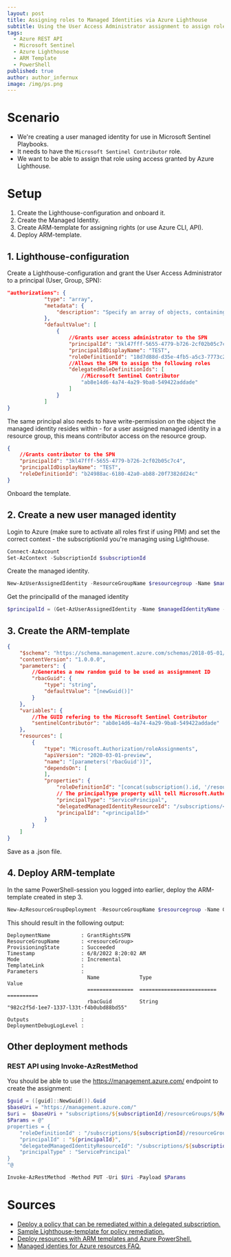 ```yaml
---
layout: post
title: Assigning roles to Managed Identities via Azure Lighthouse
subtitle: Using the User Access Administrator assignment to assign roles to Managed Identities. 
tags:
  - Azure REST API
  - Microsoft Sentinel
  - Azure Lighthouse
  - ARM Template
  - PowerShell
published: true
author: author_infernux
image: /img/ps.png
---
```


# Scenario

- We're creating a user managed identity for use in Microsoft Sentinel Playbooks. 
- It needs to have the `Microsoft Sentinel Contributor` role.
- We want to be able to assign that role using access granted by Azure Lighthouse.

# Setup

1. Create the Lighthouse-configuration and onboard it.
2. Create the Managed Identity.
3. Create ARM-template for assigning rights (or use Azure CLI, API).
4. Deploy ARM-template.

## 1. Lighthouse-configuration
Create a Lighthouse-configuration and grant the User Access Administrator to a principal (User, Group, SPN):
```json
"authorizations": {
	        "type": "array",
            "metadata": {
                "description": "Specify an array of objects, containing tuples of Azure Active Directory principalId, a Azure roleDefinitionId, and an optional principalIdDisplayName. The roleDefinition specified is granted to the principalId in the provider's Active Directory and the principalIdDisplayName is visible to customers."
            },
            "defaultValue": [
                {
                    //Grants user access administrator to the SPN
                    "principalId": "3kl47fff-5655-4779-b726-2cf02b05c7c4",
                    "principalIdDisplayName": "TEST",
                    "roleDefinitionId": "18d7d88d-d35e-4fb5-a5c3-7773c20a72d9",
                    //Allows the SPN to assign the following roles
                    "delegatedRoleDefinitionIds": [
                        //Microsoft Sentinel Contributor
                        "ab8e14d6-4a74-4a29-9ba8-549422addade"
                    ]
                }
            ]
}
```
The same principal also needs to have write-permission on the object the managed identity resides within - for a user assigned managed identity in a resource group, this means contributor access on the resource group.
```json
{
    //Grants contributor to the SPN
    "principalId": "3kl47fff-5655-4779-b726-2cf02b05c7c4",
    "principalIdDisplayName": "TEST",
    "roleDefinitionId": "b24988ac-6180-42a0-ab88-20f7382dd24c"
}
```
Onboard the template.

## 2. Create a new user managed identity
Login to Azure (make sure to activate all roles first if using PIM) and set the correct context - the subscriptionId you're managing using Lighthouse.
```powershell
Connect-AzAccount
Set-AzContext -SubscriptionId $subscriptionId
```
Create the managed identity.
```powershell
New-AzUserAssignedIdentity -ResourceGroupName $resourcegroup -Name $managedIdentityName -Location $location
```
Get the principalId of the managed identity
```powershell
$principalId = (Get-AzUserAssignedIdentity -Name $managedIdentityName -ResourceGroupName $resourcegroup).PrincipalId
```

## 3. Create the ARM-template

```json
{
    "$schema": "https://schema.management.azure.com/schemas/2018-05-01/subscriptionDeploymentTemplate.json#",
    "contentVersion": "1.0.0.0",
    "parameters": {
        //Generates a new random guid to be used as assignmnent ID
        "rbacGuid": {
            "type": "string",
            "defaultValue": "[newGuid()]"
        } 
    },
    "variables": {
        //The GUID refering to the Microsoft Sentinel Contributor
        "sentinelContributor": "ab8e14d6-4a74-4a29-9ba8-549422addade"
    },
    "resources": [
        {
            "type": "Microsoft.Authorization/roleAssignments",
            "apiVersion": "2020-03-01-preview",
            "name": "[parameters('rbacGuid')]",
            "dependsOn": [
            ],
            "properties": {
                "roleDefinitionId": "[concat(subscription().id, '/resourceGroups/<resourceGroup>/providers/Microsoft.Authorization/roleDefinitions/', variables('sentinelContributor'))]",
                // The principalType property will tell Microsoft.Authorization not to perform the check for existence on your principal ID during roleAssignment creation
                "principalType": "ServicePrincipal",
                "delegatedManagedIdentityResourceId": "/subscriptions/<subscriptionId>/resourceGroups/<resourceGroup>/providers/Microsoft.ManagedIdentity/userAssignedIdentities/<managedIdentityName>",
                "principalId": "<principalId>"
            }
        }
    ]
}
```
Save as a .json file.

## 4. Deploy ARM-template

In the same PowerShell-session you logged into earlier, deploy the ARM-template created in step 3.
```powershell
New-AzResourceGroupDeployment -ResourceGroupName $resourcegroup -Name GrantRightsSPN -TemplateFile "RoleAssignment.json"
```

This should result in the following output:
```
DeploymentName          : GrantRightsSPN
ResourceGroupName       : <resourceGroup>
ProvisioningState       : Succeeded
Timestamp               : 6/8/2022 8:20:02 AM
Mode                    : Incremental
TemplateLink            :
Parameters              :
                          Name             Type                       Value
                          ===============  =========================  ==========
                          rbacGuid         String                     "982c2f5d-1ee7-1337-l33t-f4b0ubd88bd55"

Outputs                 :
DeploymentDebugLogLevel :
```

## Other deployment methods

### REST API using Invoke-AzRestMethod

You should be able to use the https://management.azure.com/ endpoint to create the assignment:
```powershell
$guid = ([guid]::NewGuid()).Guid
$baseUri = "https://management.azure.com/"
$uri =  $baseUri + "subscriptions/${subscriptionId}/resourceGroups/${ResourceGroup}/providers/Microsoft.Authorization/roleAssignments/${guid}?api-version=2020-04-01-preview"
$Params = @"
properties = {
    "roleDefinitionId" : "/subscriptions/${subscriptionId}/resourceGroups/${ResourceGroup}/providers/Microsoft.Authorization/roleDefinitions/${roleDefinitionId}",
    "principalId" : "${principalId}",
    "delegatedManagedIdentityResourceId": "/subscriptions/${subscriptionId}/resourceGroups/${ResourceGroup}/providers/Microsoft.ManagedIdentity/userAssignedIdentities/${managedIdentityName}",
    "principalType" : "ServicePrincipal"
}
"@

Invoke-AzRestMethod -Method PUT -Uri $Uri -Payload $Params
```

# Sources
- [Deploy a policy that can be remediated within a delegated subscription.](https://docs.microsoft.com/en-us/azure/lighthouse/how-to/deploy-policy-remediation#create-a-user-who-can-assign-roles-to-a-managed-identity-in-the-customer-tenant)
- [Sample Lighthouse-template for policy remediation.](https://github.com/Azure/Azure-Lighthouse-samples/blob/master/templates/policy-add-or-replace-tag/addOrReplaceTag.json)
- [Deploy resources with ARM templates and Azure PowerShell.](https://docs.microsoft.com/en-us/azure/azure-resource-manager/templates/deploy-powershell#deployment-scope)
- [Managed identies for Azure resources FAQ.](https://docs.microsoft.com/en-us/azure/active-directory/managed-identities-azure-resources/managed-identities-faq)
